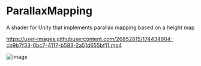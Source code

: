 # ParallaxMapping
A shader for Unity that implements parallax mapping based on a height map


https://user-images.githubusercontent.com/26852815/174434904-cb9b7f33-6bc7-4117-b583-2a51d655bf11.mp4


![image](https://user-images.githubusercontent.com/26852815/174434784-613f6ee1-8ff8-4935-9e7d-99dca58af9fa.png)
